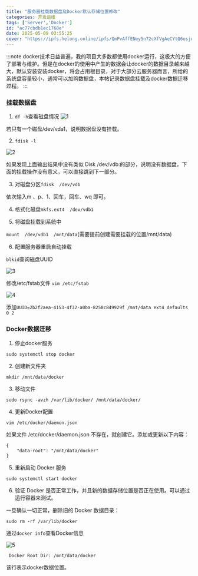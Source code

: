 ```yaml
---
title: "服务器挂载数据盘及Docker默认存储位置修改"
categories: 开发运维
tags: ['Server','Docker']
id: "ac77cbdb1ec1768e"
date: 2025-05-09 03:55:25
cover: "https://ipfs.helong.online/ipfs/QmPvAffENey5n72cXfVgAeCYtQ6osju41DDHh6Ew3RiF5t"
---
```


:::note
docker技术日益普遍，我的项目大多数都使用docker运行，这极大的方便了部署与维护。但是在docker的使用中产生的数据会让docker的数据目录越来越大，默认安装安装docker，将会占用根目录，对于大部分云服务器而言，所给的系统盘容量较小，通常可以加购数据盘，本帖记录数据盘挂载及docker数据迁移过程。
:::

### 挂载数据盘

1. `df -h`查看磁盘情况
![1](https://ipfs.helong.online/ipfs/QmVGV9TZ1pFiR8eVHgbiaDEkWc62tpQZZQia7SM5jATSKf)

若只有一个磁盘/dev/vda1，说明数据盘没有挂载。

2. `fdisk -l`

![2](https://ipfs.helong.online/ipfs/Qmazmn8mRKiGcMC2JYKUrSGXR83Q96cQUpzEUsn2UiVFqM)

如果发现上面输出结果中没有类似 Disk /dev/vdb:的部分，说明没有数据盘，下面的挂载操作没有意义，可以直接跳到下一部分。

3. 对磁盘分区`fdisk  /dev/vdb`

依次输入m 、p、1、回车，回车、wq 即可。

4. 格式化磁盘`mkfs.ext4  /dev/vdb1`

5. 将磁盘挂载到系统中

`mount  /dev/vdb1  /mnt/data`(需要提前创建需要挂载的位置/mnt/data)

6. 配置服务器重启自动挂载

`blkid`查询磁盘UUID

![3](https://ipfs.helong.online/ipfs/QmWojMF6C5TXU5nDx7FyUTjuXG9Voi7aZ6Qyicr2zVGawh)

修改/etc/fstab文件 `vim /etc/fstab`

![4](https://ipfs.helong.online/ipfs/QmYx8TQg9MNbGSsDahaTnqncbzGdvbH9dtHkohhQhKudQZ)

添加`UUID=2b2f2aea-4153-4f32-a0ba-8258c849929f /mnt/data ext4 defaults 0 2`

### Docker数据迁移

1. 停止docker服务

`sudo systemctl stop docker`

2. 创建新文件夹

`mkdir /mnt/data/docker`

3. 移动文件

`sudo rsync -avzh /var/lib/docker/ /mnt/data/docker/`

4. 更新Docker配置

`vim /etc/docker/daemon.json`

如果文件 /etc/docker/daemon.json 不存在，就创建它。添加或更新以下内容：

```
{
    "data-root": "/mnt/data/docker"
}
```

5. 重新启动 Docker 服务

`sudo systemctl start docker`

6. 验证 Docker 是否正常工作，并且新的数据存储位置是否正在使用。可以通过运行容器来测试。

一旦确认一切正常，删除旧的 Docker 数据目录：

`sudo rm -rf /var/lib/docker`

通过`docker info`查看Docker信息

![5](https://ipfs.helong.online/ipfs/QmQNY2yBZJtpzfqsvQFrfKngUQF1Hfjj6xQ8EfDPQymKPV)

` Docker Root Dir: /mnt/data/docker`

该行表示docker数据位置。
